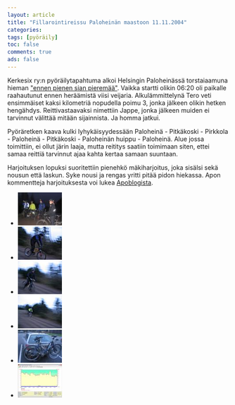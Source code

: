 ```yaml
---
layout: article 
title: "Fillarointireissu Paloheinän maastoon 11.11.2004" 
categories: 
tags: [pyöräily]
toc: false 
comments: true 
ads: false 
---
```


Kerkesix ry:n pyöräilytapahtuma alkoi Helsingin Paloheinässä
torstaiaamuna hieman ["ennen pienen sian
pieremää"](http://www.hevoslaaksontalli.fi/ApoBlog/2004/11/08/maanantai-811/).
Vaikka startti olikin 06:20 oli paikalle raahautunut ennen heräämistä
viisi veijaria. Alkulämmittelynä Tero veti ensimmäiset kaksi kilometriä
nopudella poimu 3, jonka jälkeen olikin hetken hengähdys.
Reittivastaavaksi nimettiin Jappe, jonka jälkeen muiden ei tarvinnut
välittää mitään sijainnista. Ja homma jatkui.

Pyöräretken kaava kulki lyhykäisyydessään Paloheinä - Pitkäkoski -
Pirkkola - Paloheinä - Pitkäkoski - Paloheinän huippu - Paloheinä. Alue
jossa toimittiin, ei ollut järin laaja, mutta reititys saatiin toimimaan
siten, ettei samaa reittiä tarvinnut ajaa kahta kertaa samaan suuntaan.

Harjoituksen lopuksi suoritettiin pienehkö mäkiharjoitus, joka sisälsi
sekä nousun että laskun. Syke nousi ja rengas yritti pitää pidon
hiekassa. Apon kommentteja harjoituksesta voi lukea
[Apoblogista](http://www.hevoslaaksontalli.fi/ApoBlog/2004/11/11/torstai-1111-aamuvuoro/).

<div class="image-gallery" markdown="1">

-   [![](/images/fillari-11.11.2004/Thumbnails/fillaripaloheina_01b.jpg)](/images/fillari-11.11.2004/fillaripaloheina_01b.jpg)
-   [![](/images/fillari-11.11.2004/Thumbnails/fillaripaloheina_02b.jpg)](/images/fillari-11.11.2004/fillaripaloheina_02b.jpg)
-   [![](/images/fillari-11.11.2004/Thumbnails/fillaripaloheina_03b.jpg)](/images/fillari-11.11.2004/fillaripaloheina_03b.jpg)
-   [![](/images/fillari-11.11.2004/Thumbnails/fillaripaloheina_04b.jpg)](/images/fillari-11.11.2004/fillaripaloheina_04b.jpg)
-   [![](/images/fillari-11.11.2004/Thumbnails/fillaripaloheina_05b.jpg)](/images/fillari-11.11.2004/fillaripaloheina_05b.jpg)
-   [![](/images/fillari-11.11.2004/Thumbnails/fillaripaloheina_06b.gif)](/images/fillari-11.11.2004/fillaripaloheina_06b.gif)

</div>
